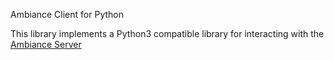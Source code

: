 Ambiance Client for Python

This library implements a Python3 compatible library for interacting with the [Ambiance Server](https://gitlab.com/bklang/ambiance)
